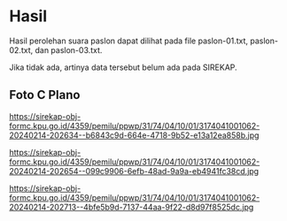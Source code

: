 # Hasil

Hasil perolehan suara paslon dapat dilihat pada file paslon-01.txt, paslon-02.txt, dan paslon-03.txt.

Jika tidak ada, artinya data tersebut belum ada pada SIREKAP.

## Foto C Plano

https://sirekap-obj-formc.kpu.go.id/4359/pemilu/ppwp/31/74/04/10/01/3174041001062-20240214-202634--b6843c9d-664e-4718-9b52-e13a12ea858b.jpg

https://sirekap-obj-formc.kpu.go.id/4359/pemilu/ppwp/31/74/04/10/01/3174041001062-20240214-202654--099c9906-6efb-48ad-9a9a-eb4941fc38cd.jpg

https://sirekap-obj-formc.kpu.go.id/4359/pemilu/ppwp/31/74/04/10/01/3174041001062-20240214-202713--4bfe5b9d-7137-44aa-9f22-d8d97f8525dc.jpg
